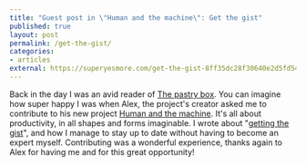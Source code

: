 ```yaml
---
title: "Guest post in \"Human and the machine\": Get the gist"
published: true
layout: post
permalink: /get-the-gist/
categories:
- articles
external: https://superyesmore.com/get-the-gist-8ff35dc28f30640e2d5fd54bcb7ff083
---
```


Back in the day I was an avid reader of [The pastry box](https://the-pastry-box-project.net/). You can imagine how super happy I was when Alex, the project's creator asked me to contribute to his new project [Human and the machine](https://superyesmore.com/publication/the-human-in-the-machine-a4064599cde2cb3397239e8d72219f48). It's all about productivity, in all shapes and forms imaginable. I wrote about "[getting the gist](https://superyesmore.com/get-the-gist-8ff35dc28f30640e2d5fd54bcb7ff083)", and how I manage to stay up to date without having to become an expert myself. Contributing was a wonderful experience, thanks again to Alex for having me and for this great opportunity!

